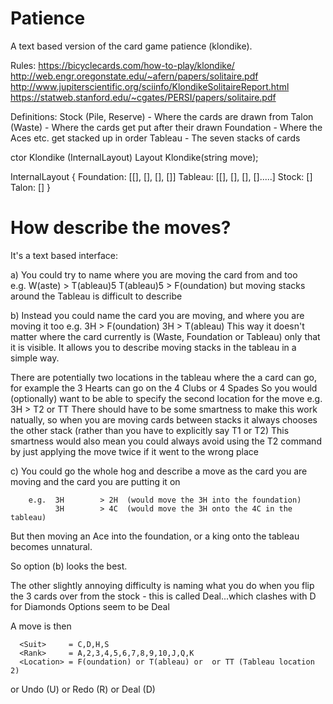 # Patience
A text based version of the card game patience (klondike).

Rules:
https://bicyclecards.com/how-to-play/klondike/
http://web.engr.oregonstate.edu/~afern/papers/solitaire.pdf
http://www.jupiterscientific.org/sciinfo/KlondikeSolitaireReport.html
https://statweb.stanford.edu/~cgates/PERSI/papers/solitaire.pdf

Definitions:
Stock (Pile, Reserve)  - Where the cards are drawn from
Talon (Waste)          - Where the cards get put after their drawn
Foundation             - Where the Aces etc. get stacked up in order
Tableau                - The seven stacks of cards


ctor Klondike (InternalLayout)
Layout Klondike(string move);

InternalLayout {
	Foundation: [[], [], [], []]
	Tableau: [[], [], [], [].....]
	Stock: []
	Talon: []
}

How describe the moves?
=======================
It's a text based interface:

a) You could try to name where you are moving the card from and too  
         e.g. W(aste)    > T(ableau)5
              T(ableau)5 > F(oundation)
   but moving stacks around the Tableau is difficult to describe

b) Instead you could name the card you are moving, and where you are moving it too
         e.g. 3H        > F(oundation)
		      3H        > T(ableau)
   This way it doesn't matter where the card currently is (Waste, Foundation or Tableau) only that it is visible.
   It allows you to describe moving stacks in the tableau in a simple way.
   
   There are potentially two locations in the tableau where the a card can go, for example the 3 Hearts can go on the 4 Clubs or 4 Spades
   So you would (optionally) want to be able to specify the second location for the move 
     e.g.  3H        > T2 or TT
   There should have to be some smartness to make this work natually, so when you are moving cards between stacks it always chooses the other stack (rather than you have to explicitly say T1 or T2)
   This smartness would also mean you could always avoid using the T2 command by just applying the move twice if it went to the wrong place
	
c) You could go the whole hog and describe a move as the card you are moving and the card you are putting it on
   
        e.g.  3H        > 2H  (would move the 3H into the foundation)
		      3H        > 4C  (would move the 3H onto the 4C in the tableau)

   But then moving an Ace into the foundation, or a king onto the tableau becomes unnatural.

So option (b) looks the best.

The other slightly annoying difficulty is naming what you do when you flip the 3 cards over from the stock - this is called Deal...which clashes with D for Diamonds
Options seem to be Deal

A move is then
      <Rank><Suit><Location>

	  <Suit>     = C,D,H,S
	  <Rank>     = A,2,3,4,5,6,7,8,9,10,J,Q,K
	  <Location> = F(oundation) or T(ableau) or  or TT (Tableau location 2)

or Undo (U)
or Redo (R)
or Deal (D)   

